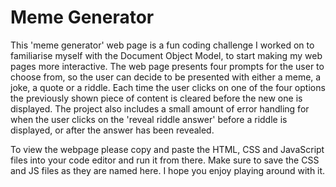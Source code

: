 # Meme Generator

This 'meme generator' web page is a fun coding challenge I worked on to familiarise myself with the Document Object Model, to start making my web pages more interactive. 
The web page presents four prompts for the user to choose from, so the user can decide to be presented with either a meme, a joke, a quote or a riddle. Each time the user
clicks on one of the four options the previously shown piece of content is cleared before the new one is displayed. The project also includes a small amount of error handling
for when the user clicks on the 'reveal riddle answer' before a riddle is displayed, or after the answer has been revealed.

To view the webpage please copy and paste the HTML, CSS and JavaScript files into your code editor and run it from there. Make sure to save the CSS and JS files as they are named here. I hope you enjoy playing around with it.
